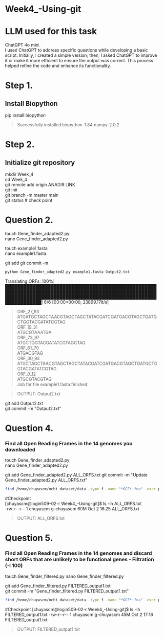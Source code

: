 # Week4_-Using-git
# LLM used for this task
ChatGPT 4o mini.  
I used ChatGPT to address specific questions while developing a basic script. Initially, I created a simple version; then, I asked ChatGPT to improve it or make it more efficient to ensure the output was correct. This process helped refine the code and enhance its functionality.


# Step 1. 

## Install Biopython 
pip install biopython  
> Successfully installed biopython-1.84 numpy-2.0.2

# Step 2. 

## Initialize git repository 
mkdir Week_4    
cd Week_4    
git remote add origin  ANADIR LINK   
git init  
git branch -m master main  
git status # check point  



# Question 2.
touch Gene_finder_adapted2.py    
nano Gene_finder_adapted2.py    

touch example1.fasta   
nano example1.fasta   

git add 
git commit -m 

```bash
python Gene_finder_adapted2.py example1.fasta Output2.txt
``` 
Translating ORFs: 100%| ██████████████████████████████████████████████████████████████████████████████████████████████████████████████████████████████████████████████████████████████████| 6/6 [00:00<00:00, 23899.17it/s]  
>ORF_27_93  
ATGATGCTAGCTAACGTAGCTAGCTATACGATCGATGACGTAGCTGATGCTGGTACGATATCGTAG  
>ORF_19_31  
ATGCGTAAATGA  
>ORF_73_97  
ATGCTGGTACGATATCGTAGCTAG  
>ORF_61_70  
ATGACGTAG   
>ORF_30_93  
ATGCTAGCTAACGTAGCTAGCTATACGATCGATGACGTAGCTGATGCTGGTACGATATCGTAG  
>ORF_0_12  
ATGCGTACGTAG  
Job for file example1.fasta finished  

>OUTPUT: Output2.txt  

git add Output2.txt  
git commit -m "Output2.txt"  

# Question 4. 
### Find all Open Reading Frames in the 14 genomes you downloaded  

touch Gene_finder_adapted2.py  
nano Gene_finder_adapted2.py

git add Gene_finder_adapted2.py ALL_ORFS.txt 
git commit -m "Update Gene_finder_adapted2.py ALL_ORFS.txt"

```bash
find /home/chuyascm/ncbi_dataset/data -type f -name "*GCF*.fna" -exec python Gene_finder_adapted2.py {} ALL_ORFS.txt \;  
```
#Checkpoint  
[chuyascm@login509-02-r Week4_-Using-git]$ ls -lh ALL_ORFS.txt  
-rw-r--r-- 1 chuyascm g-chuyascm 60M Oct  2 16:25 ALL_ORFS.txt  

> OUTPUT: ALL_ORFS.txt

# Question 5. 
### Find all Open Reading Frames in the 14 genomes and discard short ORFs that are unlikely to be functional genes - Filtration (-l 100)

touch Gene_finder_filtered.py
nano Gene_finder_filtered.py

git add Gene_finder_filtered.py FILTERED_output1.txt  
git commit -m "Gene_finder_filtered.py FILTERED_output1.txt"  

```bash
find /home/chuyascm/ncbi_dataset/data -type f -name "*GCF*.fna" -exec python Gene_finder_filtered.py {} FILTERED_output1.txt -l 100 \;
```
#Checkpoint
[chuyascm@login509-02-r Week4_-Using-git]$ ls -lh FILTERED_output1.txt
-rw-r--r-- 1 chuyascm g-chuyascm 45M Oct  2 17:16 FILTERED_output1.txt

> OUTPUT: FILTERED_output1.txt 
